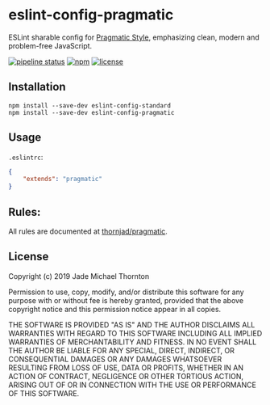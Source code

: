 # eslint-config-pragmatic

ESLint sharable config for [Pragmatic Style](https://gitlab.com/thornjad/pragmatic), emphasizing clean, modern and problem-free JavaScript.

[![pipeline status](https://gitlab.com/thornjad/eslint-config-pragmatic/badges/master/pipeline.svg?style=flat-square)](https://gitlab.com/thornjad/eslint-config-pragmatic/commits/master)
[![npm](https://img.shields.io/npm/v/eslint-config-pragmatic.svg?style=flat-square)](https://www.npmjs.com/package/eslint-config-pragmatic)
[![license](https://img.shields.io/badge/license-ISC-blue.svg?style=flat-square)](https://gitlab.com/thornjad/eslint-config-pragmatic/blob/master/LICENSE)

## Installation

```shell
npm install --save-dev eslint-config-standard
npm install --save-dev eslint-config-pragmatic
```

## Usage

`.eslintrc`:

```json
{
	"extends": "pragmatic"
}
```

## Rules:

All rules are documented at [thornjad/pragmatic](https://gitlab.com/thornjad/pragmatic).

## License

Copyright (c) 2019 Jade Michael Thornton

Permission to use, copy, modify, and/or distribute this software for any purpose
with or without fee is hereby granted, provided that the above copyright notice
and this permission notice appear in all copies.

THE SOFTWARE IS PROVIDED "AS IS" AND THE AUTHOR DISCLAIMS ALL WARRANTIES WITH
REGARD TO THIS SOFTWARE INCLUDING ALL IMPLIED WARRANTIES OF MERCHANTABILITY AND
FITNESS. IN NO EVENT SHALL THE AUTHOR BE LIABLE FOR ANY SPECIAL, DIRECT,
INDIRECT, OR CONSEQUENTIAL DAMAGES OR ANY DAMAGES WHATSOEVER RESULTING FROM LOSS
OF USE, DATA OR PROFITS, WHETHER IN AN ACTION OF CONTRACT, NEGLIGENCE OR OTHER
TORTIOUS ACTION, ARISING OUT OF OR IN CONNECTION WITH THE USE OR PERFORMANCE OF
THIS SOFTWARE.
